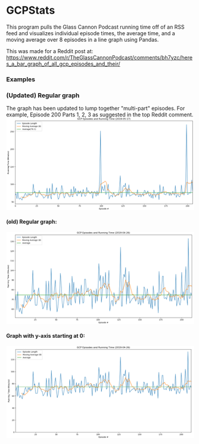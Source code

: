 # GCPStats

This program pulls the Glass Cannon Podcast running time off of an RSS feed and visualizes individual episode times, the average time, and a moving average over 8 episodes in a line graph using Pandas.

This was made for a Reddit post at: https://www.reddit.com/r/TheGlassCannonPodcast/comments/bh7yzc/heres_a_bar_graph_of_all_gcp_episodes_and_their/

### Examples
### (Updated) Regular graph
The graph has been updated to lump together "multi-part" episodes. For example, Episode 200 Parts 1, 2, 3 as suggested in the top Reddit comment.
![New](Figure_1_updated.png)
#### (old) Regular graph:
![Graph](Figure_1.png)
#### Graph with y-axis starting at 0:
![Zeroed](Figure_2_zeroed.png)
